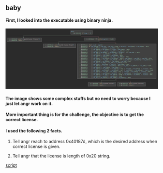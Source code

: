 ## baby

#### First, I looked into the executable using binary ninja.

![flow](https://github.com/dongjle2/writeups/blob/main/level3/autorev/baby/baby_1.JPG)



#### The image shows some complex stuffs but no need to worry because I just let angr work on it.

#### More important thing is for the challenge, the objective is to get the correct license. 

#### I used the following 2 facts.

1. Tell angr reach to address 0x40187d, which is the desired address when correct license is given.

2. Tell angr that the license is length of 0x20 string.


[script](https://github.com/dongjle2/writeups/blob/main/level3/autorev/baby/sol.py)
